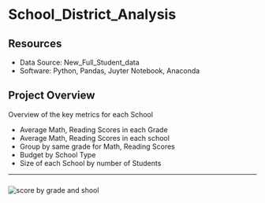 # School_District_Analysis

## Resources
- Data Source: New_Full_Student_data
- Software: Python, Pandas, Juyter Notebook, Anaconda

## Project Overview
Overview of the key metrics for each School
- Average Math, Reading Scores in each Grade
- Average Math, Reading Scores in each school
- Group by same grade for Math, Reading Scores
- Budget by School Type
- Size of each School by number of Students

--------------------------------------


### 


![score by grade and shool](https://user-images.githubusercontent.com/111443997/191555922-0e0b5267-caf8-419d-90ce-fa3014dd24ca.png)
